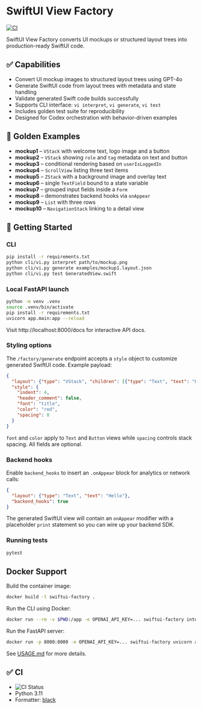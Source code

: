 # SwiftUI View Factory

[![CI](https://github.com/yourname/SwiftUI-View-Factory/actions/workflows/ci.yml/badge.svg)](https://github.com/yourname/SwiftUI-View-Factory/actions/workflows/ci.yml)

SwiftUI View Factory converts UI mockups or structured layout trees into production-ready SwiftUI code.

## ✅ Capabilities
- Convert UI mockup images to structured layout trees using GPT-4o
- Generate SwiftUI code from layout trees with metadata and state handling
- Validate generated Swift code builds successfully
- Supports CLI interface: `vi interpret`, `vi generate`, `vi test`
- Includes golden test suite for reproducibility
- Designed for Codex orchestration with behavior-driven examples

## 🧪 Golden Examples
- **mockup1** – `VStack` with welcome text, logo image and a button
- **mockup2** – `VStack` showing `role` and `tag` metadata on text and button
- **mockup3** – conditional rendering based on `userIsLoggedIn`
- **mockup4** – `ScrollView` listing three text items
- **mockup5** – `ZStack` with a background image and overlay text
- **mockup6** – single `TextField` bound to a state variable
- **mockup7** – grouped input fields inside a `Form`
- **mockup8** – demonstrates backend hooks via `onAppear`
- **mockup9** – `List` with three rows
- **mockup10** – `NavigationStack` linking to a detail view

## 🚀 Getting Started
### CLI
```bash
pip install -r requirements.txt
python cli/vi.py interpret path/to/mockup.png
python cli/vi.py generate examples/mockup1.layout.json
python cli/vi.py test GeneratedView.swift
```

### Local FastAPI launch
```bash
python -m venv .venv
source .venv/bin/activate
pip install -r requirements.txt
uvicorn app.main:app --reload
```
Visit http://localhost:8000/docs for interactive API docs.

### Styling options
The `/factory/generate` endpoint accepts a `style` object to customize
generated SwiftUI code. Example payload:

```json
{
  "layout": {"type": "VStack", "children": [{"type": "Text", "text": "Hello"}]},
  "style": {
    "indent": 4,
    "header_comment": false,
    "font": "title",
    "color": "red",
    "spacing": 8
  }
}
```

`font` and `color` apply to `Text` and `Button` views while `spacing` controls
stack spacing. All fields are optional.

### Backend hooks
Enable `backend_hooks` to insert an `.onAppear` block for analytics or network
calls:

```json
{
  "layout": {"type": "Text", "text": "Hello"},
  "backend_hooks": true
}
```
The generated SwiftUI view will contain an `onAppear` modifier with a placeholder
`print` statement so you can wire up your backend SDK.

### Running tests
```bash
pytest
```

## Docker Support
Build the container image:

```bash
docker build -t swiftui-factory .
```

Run the CLI using Docker:

```bash
docker run --rm -v $PWD:/app -e OPENAI_API_KEY=... swiftui-factory interpret examples/mockup1.jpeg
```

Run the FastAPI server:

```bash
docker run -p 8000:8000 -e OPENAI_API_KEY=... swiftui-factory uvicorn app.main:app --host 0.0.0.0 --port 8000
```

See [USAGE.md](USAGE.md) for more details.

## ✅ CI
- ![CI Status](https://github.com/yourname/SwiftUI-View-Factory/actions/workflows/ci.yml/badge.svg)
- Python 3.11
- Formatter: [black](https://github.com/psf/black)

